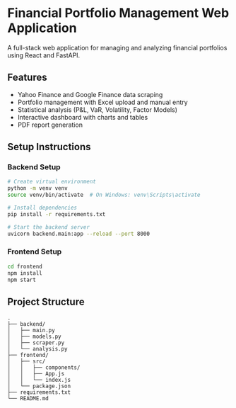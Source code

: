 # Financial Portfolio Management Web Application

A full-stack web application for managing and analyzing financial portfolios using React and FastAPI.

## Features

- Yahoo Finance and Google Finance data scraping
- Portfolio management with Excel upload and manual entry
- Statistical analysis (P&L, VaR, Volatility, Factor Models)
- Interactive dashboard with charts and tables
- PDF report generation

## Setup Instructions

### Backend Setup
```bash
# Create virtual environment
python -m venv venv
source venv/bin/activate  # On Windows: venv\Scripts\activate

# Install dependencies
pip install -r requirements.txt

# Start the backend server
uvicorn backend.main:app --reload --port 8000
```

### Frontend Setup
```bash
cd frontend
npm install
npm start
```

## Project Structure
```
.
├── backend/
│   ├── main.py
│   ├── models.py
│   ├── scraper.py
│   └── analysis.py
├── frontend/
│   ├── src/
│   │   ├── components/
│   │   ├── App.js
│   │   └── index.js
│   └── package.json
├── requirements.txt
└── README.md
```
